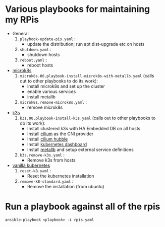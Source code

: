 # Various playbooks for maintaining my RPis

- General
  1. ``playbook-update-pis.yaml`` :
      * update the distribution; run apt dist-upgrade etc on hosts
  1. ``shutdown.yaml`` :
      * shutdown hosts
  1. ``reboot.yaml`` :
      * reboot hosts
- [microk8s](https://microk8s.io/docs)
  1. ``microk8s.00.playbook-install-microk8s-with-metallb.yaml`` (calls out to other playbooks to do its work):
      * install microk8s and set up the cluster
      * enable various services
      * install metallb
  1. ``microk8s.remove-microk8s.yaml`` :
      * remove microk8s
- [k3s](https://k3s.io/)
  1. ``k3s.00.playbook-install-k3s.yaml`` (calls out to other playbooks to do its work):
      * Install clustered k3s with HA Embedded DB on all hosts
      * Install [cilium](https://cilium.io/) as the CNI provider
      * Install [cilium hubble](https://docs.cilium.io/en/stable/intro/#what-is-hubble)
      * Install [kubernetes dashboard](https://github.com/kubernetes/dashboard)
      * Install [metallb](https://metallb.org/) and setup external service definitions
  1. ``k3s.remove-k3s.yaml`` :
      * Remove k3s from hosts
- [vanilla kubernetes](https://kubernetes.io/)
  1. ``reset-k8.yaml`` :
      * Reset the kubernetes installation
  1. ``remove-k8-standard.yaml`` :
      * Remove the installation (from ubuntu)


# Run a playbook against all of the rpis

```
ansible-playbook <playbook> -i rpis.yaml
```
